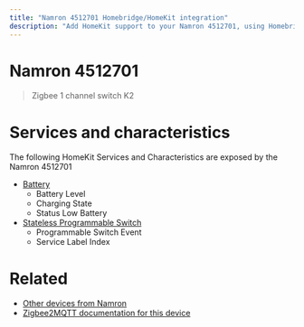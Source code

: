 ```yaml
---
title: "Namron 4512701 Homebridge/HomeKit integration"
description: "Add HomeKit support to your Namron 4512701, using Homebridge, Zigbee2MQTT and homebridge-z2m."
---
```

<!---
This file has been GENERATED using src/docgen/docgen.ts
DO NOT EDIT THIS FILE MANUALLY!
-->
# Namron 4512701
> Zigbee 1 channel switch K2


# Services and characteristics
The following HomeKit Services and Characteristics are exposed by
the Namron 4512701

* [Battery](../../battery.md)
  * Battery Level
  * Charging State
  * Status Low Battery
* [Stateless Programmable Switch](../../action.md)
  * Programmable Switch Event
  * Service Label Index


# Related
* [Other devices from Namron](../index.md#namron)
* [Zigbee2MQTT documentation for this device](https://www.zigbee2mqtt.io/devices/4512701.html)